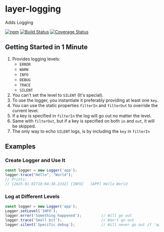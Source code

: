 # layer-logging

Adds Logging

[![npm](https://img.shields.io/npm/v/layer-logging.svg)](https://www.npmjs.com/package/layer-logging)
[![Build Status](https://travis-ci.org/menendezpoo/layer-logging.svg?branch=master)](https://travis-ci.org/menendezpoo/layer-logging)
[![Coverage Status](https://coveralls.io/repos/github/menendezpoo/layer-logging/badge.svg?branch=master)](https://coveralls.io/github/menendezpoo/layer-logging?branch=master)

## Getting Started in 1 Minute

1) Provides logging levels:
   - `ERROR`
   - `WARN`
   - `INFO`
   - `DEBUG`
   - `TRACE`
   - `SILENT`
2) You can't set the level to `SILENT` (It's special).
3) To use the logger, you instantiate it preferably providing at least one `key`.
4) You can use the static properties `filterIn` and `filterOut` to override the current level.
5) If a key is specified in `filterIn` the log will go out no matter the level.
6) Same with `filterOut`, but if a key is specified on both `in` and `out`, it will be skipped.
7) The only way to echo `SILENT` logs, is by including the `key` in `filterIn`

## Examples
### Create Logger and Use It
```typescript
const logger = new Logger('app');
logger.trace("Hello", "World");
// Prints:
// [2025-01-01T18:04:38.233Z] [INFO]   [APP] Hello World
```

### Log at Different Levels
```typescript
const logger = new Logger('app');
Logger.setLevel('INFO');
logger.error('Something happened');         // Will go out
logger.trace('Small bit');                  // Won't go out
logger.silent('Specific debug');            // Will never go out if 'app' is not on Logger.filterIn
```